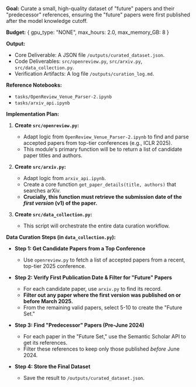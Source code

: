 **Goal:** Curate a small, high-quality dataset of "future" papers and their "predecessor" references, ensuring the "future" papers were first published after the model knowledge cutoff.

**Budget:** { gpu_type: "NONE", max_hours: 2.0, max_memory_GB: 8 }

**Output:**
- Core Deliverable: A JSON file `/outputs/curated_dataset.json`.
- Code Deliverables: `src/openreview.py`, `src/arxiv.py`, `src/data_collection.py`.
- Verification Artifacts: A log file `/outputs/curation_log.md`.

**Reference Notebooks:**
- `tasks/OpenReview_Venue_Parser-2.ipynb`
- `tasks/arxiv_api.ipynb`

**Implementation Plan:**

1.  **Create `src/openreview.py`:**
    *   Adapt logic from `OpenReview_Venue_Parser-2.ipynb` to find and parse accepted papers from top-tier conferences (e.g., ICLR 2025).
    *   This module's primary function will be to return a list of candidate paper titles and authors.

2.  **Create `src/arxiv.py`:**
    *   Adapt logic from `arxiv_api.ipynb`.
    *   Create a core function `get_paper_details(title, authors)` that searches arXiv.
    *   **Crucially, this function must retrieve the submission date of the *first version* (v1) of the paper.**

3.  **Create `src/data_collection.py`:**
    *   This script will orchestrate the entire data curation workflow.

**Data Curation Steps (in `data_collection.py`):**

*   **Step 1: Get Candidate Papers from a Top Conference**
    *   Use `openreview.py` to fetch a list of accepted papers from a recent, top-tier 2025 conference.

*   **Step 2: Verify First Publication Date & Filter for "Future" Papers**
    *   For each candidate paper, use `arxiv.py` to find its record.
    *   **Filter out any paper where the first version was published on or before March 2025.**
    *   From the remaining valid papers, select 5-10 to create the "Future Set."

*   **Step 3: Find "Predecessor" Papers (Pre-June 2024)**
    *   For each paper in the "Future Set," use the Semantic Scholar API to get its references.
    *   Filter these references to keep only those published *before* June 2024.

*   **Step 4: Store the Final Dataset**
    *   Save the result to `/outputs/curated_dataset.json`.